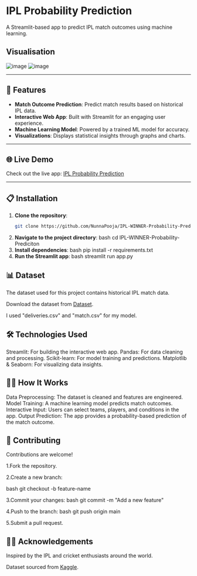 # IPL Probability Prediction

A Streamlit-based app to predict IPL match outcomes using machine learning.

## Visualisation
![image](https://github.com/user-attachments/assets/eb0d87b9-74d6-4312-9833-b8d13a404ce1)
![image](https://github.com/user-attachments/assets/ac08446c-10f0-47f3-a754-0e71957dda3b)

---

## 🚀 Features

- **Match Outcome Prediction**: Predict match results based on historical IPL data.  
- **Interactive Web App**: Built with Streamlit for an engaging user experience.  
- **Machine Learning Model**: Powered by a trained ML model for accuracy.  
- **Visualizations**: Displays statistical insights through graphs and charts.

---

## 🌐 Live Demo

Check out the live app: [IPL Probability Prediction](https://ipl-winner-probability-prediciton-6.onrender.com)  

---

## 📋 Installation

1. **Clone the repository**:  
   ```bash
   git clone https://github.com/NunnaPooja/IPL-WINNER-Probability-Prediciton.git
2. **Navigate to the project directory**:
    bash
    cd IPL-WINNER-Probability-Prediciton
3. **Install dependencies**:
    bash
    pip install -r requirements.txt
4. **Run the Streamlit app**:
   bash
   streamlit run app.py
## 📊 Dataset
The dataset used for this project contains historical IPL match data.

Download the dataset from [Dataset](https://www.kaggle.com/datasets/ramjidoolla/ipl-data-set?resource=download).

I used "deliveries.csv" and "match.csv" for my model.
## 🛠️ Technologies Used
Streamlit: For building the interactive web app.
Pandas: For data cleaning and processing.
Scikit-learn: For model training and predictions.
Matplotlib & Seaborn: For visualizing data insights.
## 🧑‍💻 How It Works
Data Preprocessing: The dataset is cleaned and features are engineered.
Model Training: A machine learning model predicts match outcomes.
Interactive Input: Users can select teams, players, and conditions in the app.
Output Prediction: The app provides a probability-based prediction of the match outcome.

## 🤝 Contributing
Contributions are welcome!

1.Fork the repository.

2.Create a new branch:

bash
git checkout -b feature-name

3.Commit your changes:
bash
git commit -m "Add a new feature"

4.Push to the branch:
bash
git push origin main

5.Submit a pull request.

## 🙋‍♂️ Acknowledgements
 Inspired by the IPL and cricket enthusiasts around the world.
 
 Dataset sourced from [Kaggle](https://www.kaggle.com/datasets/ramjidoolla/ipl-data-set?resource=download).




